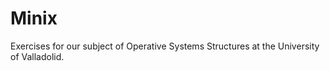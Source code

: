 # Minix

Exercises for our subject of Operative Systems Structures at the University of Valladolid.
